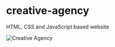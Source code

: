 # creative-agency
HTML, CSS and JavaScript based website


![Creative Agency](/img/screenshot.png 'Creative Agency')
